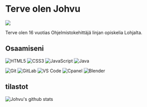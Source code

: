 # Terve olen Johvu

[![](https://img.shields.io/badge/-@johvu-%23181717?style=flat-square&logo=github)](https://github.com/johvu)


Terve olen 16 vuotias Ohjelmistokehittäjä linjan opiskelia Lohjalta.


## Osaamiseni

![HTML5](https://img.shields.io/badge/-HTML5-%23E44D27?style=flat-square&logo=html5&logoColor=ffffff)
![CSS3](https://img.shields.io/badge/-CSS3-%231572B6?style=flat-square&logo=css3)
![JavaScript](https://img.shields.io/badge/-JavaScript-%23F7DF1C?style=flat-square&logo=javascript&logoColor=000000&labelColor=%23F7DF1C&color=%23FFCE5A)
![Java](https://img.shields.io/badge/-Java-fff?&logo=Java&logoColor=000000)


![Git](https://img.shields.io/badge/-Git-%23F05032?style=flat-square&logo=git&logoColor=%23ffffff)
![GitLab](https://img.shields.io/badge/-GitLab-FCA121?style=flat-square&logo=gitlab)
![VS Code](https://img.shields.io/badge/-VSCode-%23007ACC?style=flat-square&logo=visual-studio-code)
![Cpanel](https://img.shields.io/badge/cpanel-%23007ACC?style=flat-square&logo==cpanel&logoColor=white)
![Blender](https://img.shields.io/badge/-blender-%23007ACC?style=flat-square&logo=blender)


## tilastot

![Johvu's github stats](https://github-readme-stats.vercel.app/api?username=johvu&show_icons=true&theme=dracula)
